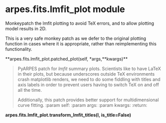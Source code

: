 # arpes.fits.lmfit\_plot module

Monkeypatch the lmfit plotting to avoid TeX errors, and to allow
plotting model results in 2D.

This is a very safe monkey patch as we defer to the original plotting
function in cases where it is appropriate, rather than reimplementing
this functionality.

**arpes.fits.lmfit\_plot.patched\_plot(self, \*args,**kwargs)\*\*

> PyARPES patch for *lmfit* summary plots. Scientists like to have LaTeX
> in their plots, but because underscores outside TeX environments crash
> matplotlib renders, we need to do some fiddling with titles and axis
> labels in order to prevent users having to switch TeX on and off all
> the time.
> 
> Additionally, this patch provides better support for multidimensional
> curve fitting. :param self: :param args: :param kwargs: :return:

**arpes.fits.lmfit\_plot.transform\_lmfit\_titles(l, is\_title=False)**
